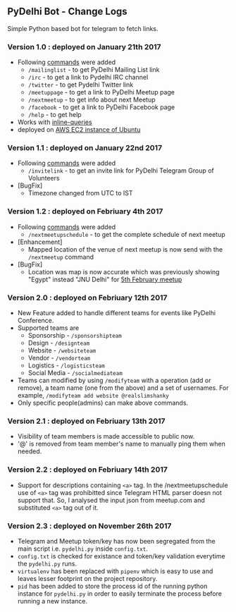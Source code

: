 ## PyDelhi Bot - Change Logs
Simple Python based bot for telegram to fetch links.

### Version 1.0 : deployed on January 21th 2017

* Following [commands](https://core.telegram.org/bots#commands) were added
  * `/mailinglist` - to get PyDelhi Mailing List link
  * `/irc` - to get a link to Pydelhi IRC channel
  * `/twitter` - to get Pydelhi Twitter link
  * `/meetuppage` - to get a link to PyDelhi Meetup page
  * `/nextmeetup` - to get info about next Meetup
  * `/facebook` - to get a link to PyDelhi Facebook page
  * `/help` - to get help
* Works with [inline-queries](https://core.telegram.org/bots/inline)
* deployed on [AWS EC2 instance of Ubuntu](https://help.ubuntu.com/community/EC2StartersGuide)


### Version 1.1 : deployed on January 22nd 2017

* Following [commands](https://core.telegram.org/bots#commands) were added
  * `/invitelink` - to get an invite link for PyDelhi Telegram Group of Volunteers
* [BugFix]
  * Timezone changed from UTC to IST


### Version 1.2 : deployed on Febriuary 4th 2017

* Following [commands](https://core.telegram.org/bots#commands) were added
  * `/nextmeetupschedule` - to get the complete schedule of next meetup
* [Enhancement]
  * Mapped location of the venue of next meetup is now send with the `/nextmeetup` command
* [BugFix]
  * Location was map is now accurate which was previously showing "Egypt" instead "JNU Delhi" for [5th February meetup](https://www.meetup.com/pydelhi/events/234562550/)


### Version 2.0 : deployed on Febriuary 12th 2017

* New Feature added to handle different teams for events like PyDelhi Conference.
* Supported teams are 
  * Sponsorship - `/sponsorshipteam`
  * Design - `/designteam`
  * Website - `/websiteteam`
  * Vendor - `/vendorteam`
  * Logistics - `/logisticsteam`
  * Social Media - `/socialmediateam`
* Teams can modified by using `/modifyteam` with a operation (add or remove), a team name (one from the above) and a set of usernames. For example, `/modifyteam add website @realslimshanky`
* Only specific people(admins) can make above commands.


### Version 2.1 : deployed on Febriuary 13th 2017

* Visibility of team members is made accessible to public now.
* '@' is removed from team member's name to manually ping them when needed.


### Version 2.2 : deployed on Febriuary 14th 2017

* Support for descriptions containing `<a>` tag. In the /nextmeetupschedule use of `<a>` tag was prohibitted since Telegram HTML parser doesn not support that. So, I analysed the input json from meetup.com and substituted `<a>` tag out of it.

### Version 2.3 : deployed on November 26th 2017

* Telegram and Meetup token/key has now been segregated from the main script i.e. `pydelhi.py` inside `config.txt`.
* `config.txt` is checked for existance and token/key validation everytime the `pydelhi.py` runs.
* `virtualenv` has been replaced with `pipenv` which is easy to use and leaves lesser footprint on the project repository.
* `pid` has been added to store the process id of the running python instance for `pydelhi.py` in order to easily terminate the process before running a new instance.